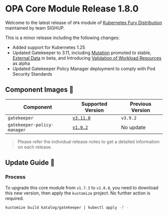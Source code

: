 # OPA Core Module Release 1.8.0

Welcome to the latest release of `OPA` module of [Kubernetes Fury Distribution](https://github.com/sighupio/fury-distribution) maintained by team SIGHUP.

This is a minor release including the following changes:

- Added support for Kubernetes 1.25
- Updated Gatekeeper to 3.11, including [Mutation](https://open-policy-agent.github.io/gatekeeper/website/docs/mutation) promoted to stable, [External Data](https://open-policy-agent.github.io/gatekeeper/website/docs/next/externaldata/) in beta, and Introducing [Validation of Workload Resources](https://open-policy-agent.github.io/gatekeeper/website/docs/workload-resources/) as alpha
- Updated Gatekeeper Policy Manager deployment to comply with Pod Security Standards

## Component Images 🚢

| Component                   | Supported Version                                                                     | Previous Version |
| --------------------------- | ------------------------------------------------------------------------------------- | ---------------- |
| `gatekeeper`                | [`v3.11.0`](https://github.com/open-policy-agent/gatekeeper/releases/tag/v3.9.2)      | `v3.9.2`         |
| `gatekeeper-policy-manager` | [`v1.0.2`](https://github.com/sighupio/gatekeeper-policy-manager/releases/tag/v1.0.2) | No update        |

> Please refer the individual release notes to get a detailed information on each release.

## Update Guide 🦮

### Process

To upgrade this core module from `v1.7.3` to `v1.8.0`, you need to download this new version, then apply the `kustomize` project. No further action is required.

```bash
kustomize build katalog/gatekeeper | kubectl apply -f -
```
